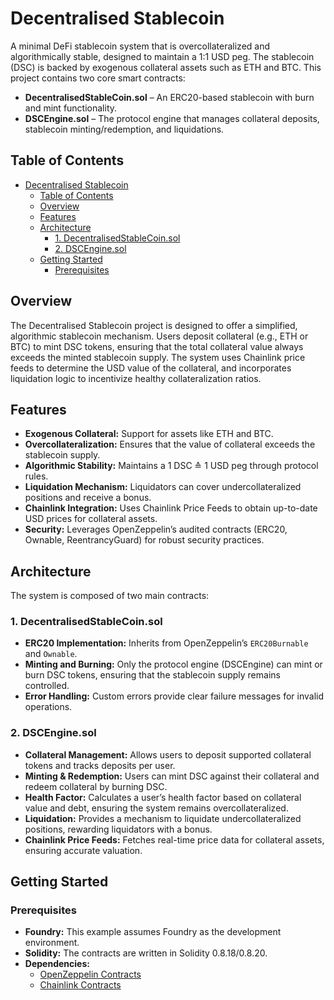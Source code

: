# Decentralised Stablecoin

A minimal DeFi stablecoin system that is overcollateralized and algorithmically stable, designed to maintain a 1:1 USD peg. The stablecoin (DSC) is backed by exogenous collateral assets such as ETH and BTC. This project contains two core smart contracts:

- **DecentralisedStableCoin.sol** – An ERC20-based stablecoin with burn and mint functionality.
- **DSCEngine.sol** – The protocol engine that manages collateral deposits, stablecoin minting/redemption, and liquidations.

## Table of Contents

- [Decentralised Stablecoin](#decentralised-stablecoin)
  - [Table of Contents](#table-of-contents)
  - [Overview](#overview)
  - [Features](#features)
  - [Architecture](#architecture)
    - [1. DecentralisedStableCoin.sol](#1-decentralisedstablecoinsol)
    - [2. DSCEngine.sol](#2-dscenginesol)
  - [Getting Started](#getting-started)
    - [Prerequisites](#prerequisites)

## Overview

The Decentralised Stablecoin project is designed to offer a simplified, algorithmic stablecoin mechanism. Users deposit collateral (e.g., ETH or BTC) to mint DSC tokens, ensuring that the total collateral value always exceeds the minted stablecoin supply. The system uses Chainlink price feeds to determine the USD value of the collateral, and incorporates liquidation logic to incentivize healthy collateralization ratios.

## Features

- **Exogenous Collateral:** Support for assets like ETH and BTC.
- **Overcollateralization:** Ensures that the value of collateral exceeds the stablecoin supply.
- **Algorithmic Stability:** Maintains a 1 DSC ≙ 1 USD peg through protocol rules.
- **Liquidation Mechanism:** Liquidators can cover undercollateralized positions and receive a bonus.
- **Chainlink Integration:** Uses Chainlink Price Feeds to obtain up-to-date USD prices for collateral assets.
- **Security:** Leverages OpenZeppelin’s audited contracts (ERC20, Ownable, ReentrancyGuard) for robust security practices.

## Architecture

The system is composed of two main contracts:

### 1. DecentralisedStableCoin.sol
- **ERC20 Implementation:** Inherits from OpenZeppelin’s `ERC20Burnable` and `Ownable`.
- **Minting and Burning:** Only the protocol engine (DSCEngine) can mint or burn DSC tokens, ensuring that the stablecoin supply remains controlled.
- **Error Handling:** Custom errors provide clear failure messages for invalid operations.

### 2. DSCEngine.sol
- **Collateral Management:** Allows users to deposit supported collateral tokens and tracks deposits per user.
- **Minting & Redemption:** Users can mint DSC against their collateral and redeem collateral by burning DSC.
- **Health Factor:** Calculates a user’s health factor based on collateral value and debt, ensuring the system remains overcollateralized.
- **Liquidation:** Provides a mechanism to liquidate undercollateralized positions, rewarding liquidators with a bonus.
- **Chainlink Price Feeds:** Fetches real-time price data for collateral assets, ensuring accurate valuation.

## Getting Started

### Prerequisites

- **Foundry:** This example assumes Foundry as the development environment.
- **Solidity:** The contracts are written in Solidity 0.8.18/0.8.20.
- **Dependencies:**
  - [OpenZeppelin Contracts](https://github.com/OpenZeppelin/openzeppelin-contracts)
  - [Chainlink Contracts](https://github.com/smartcontractkit/chainlink)
